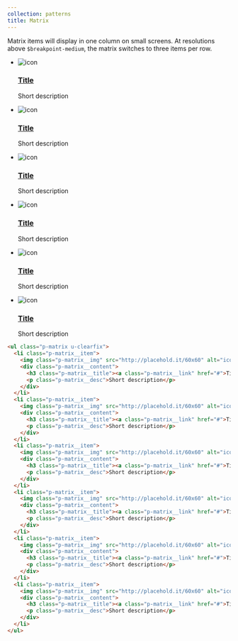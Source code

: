 ```yaml
---
collection: patterns
title: Matrix
---
```


Matrix items will display in one column on small screens. At resolutions above `$breakpoint-medium`, the matrix switches to three items per row.

<ul class="p-matrix u-clearfix">
  <li class="p-matrix__item">
    <img class="p-matrix__img" src="http://placehold.it/60x60" alt="icon">
    <div class="p-matrix__content">
      <h3 class="p-matrix__title"><a class="p-matrix__link" href="#">Title</a></h3>
      <p class="p-matrix__desc">Short description</p>
    </div>
  </li>
  <li class="p-matrix__item">
    <img class="p-matrix__img" src="http://placehold.it/60x60" alt="icon">
    <div class="p-matrix__content">
      <h3 class="p-matrix__title"><a class="p-matrix__link" href="#">Title</a></h3>
      <p class="p-matrix__desc">Short description</p>
    </div>
  </li>
  <li class="p-matrix__item">
    <img class="p-matrix__img" src="http://placehold.it/60x60" alt="icon">
    <div class="p-matrix__content">
      <h3 class="p-matrix__title"><a class="p-matrix__link" href="#">Title</a></h3>
      <p class="p-matrix__desc">Short description</p>
    </div>
  </li>
  <li class="p-matrix__item">
    <img class="p-matrix__img" src="http://placehold.it/60x60" alt="icon">
    <div class="p-matrix__content">
      <h3 class="p-matrix__title"><a class="p-matrix__link" href="#">Title</a></h3>
      <p class="p-matrix__desc">Short description</p>
    </div>
  </li>
  <li class="p-matrix__item">
    <img class="p-matrix__img" src="http://placehold.it/60x60" alt="icon">
    <div class="p-matrix__content">
      <h3 class="p-matrix__title"><a class="p-matrix__link" href="#">Title</a></h3>
      <p class="p-matrix__desc">Short description</p>
    </div>
  </li>
  <li class="p-matrix__item">
    <img class="p-matrix__img" src="http://placehold.it/60x60" alt="icon">
    <div class="p-matrix__content">
      <h3 class="p-matrix__title"><a class="p-matrix__link" href="#">Title</a></h3>
      <p class="p-matrix__desc">Short description</p>
    </div>
  </li>
</ul>

```html
<ul class="p-matrix u-clearfix">
  <li class="p-matrix__item">
    <img class="p-matrix__img" src="http://placehold.it/60x60" alt="icon">
    <div class="p-matrix__content">
      <h3 class="p-matrix__title"><a class="p-matrix__link" href="#">Title</a></h3>
      <p class="p-matrix__desc">Short description</p>
    </div>
  </li>
  <li class="p-matrix__item">
    <img class="p-matrix__img" src="http://placehold.it/60x60" alt="icon">
    <div class="p-matrix__content">
      <h3 class="p-matrix__title"><a class="p-matrix__link" href="#">Title</a></h3>
      <p class="p-matrix__desc">Short description</p>
    </div>
  </li>
  <li class="p-matrix__item">
    <img class="p-matrix__img" src="http://placehold.it/60x60" alt="icon">
    <div class="p-matrix__content">
      <h3 class="p-matrix__title"><a class="p-matrix__link" href="#">Title</a></h3>
      <p class="p-matrix__desc">Short description</p>
    </div>
  </li>
  <li class="p-matrix__item">
    <img class="p-matrix__img" src="http://placehold.it/60x60" alt="icon">
    <div class="p-matrix__content">
      <h3 class="p-matrix__title"><a class="p-matrix__link" href="#">Title</a></h3>
      <p class="p-matrix__desc">Short description</p>
    </div>
  </li>
  <li class="p-matrix__item">
    <img class="p-matrix__img" src="http://placehold.it/60x60" alt="icon">
    <div class="p-matrix__content">
      <h3 class="p-matrix__title"><a class="p-matrix__link" href="#">Title</a></h3>
      <p class="p-matrix__desc">Short description</p>
    </div>
  </li>
  <li class="p-matrix__item">
    <img class="p-matrix__img" src="http://placehold.it/60x60" alt="icon">
    <div class="p-matrix__content">
      <h3 class="p-matrix__title"><a class="p-matrix__link" href="#">Title</a></h3>
      <p class="p-matrix__desc">Short description</p>
    </div>
  </li>
</ul>
```
